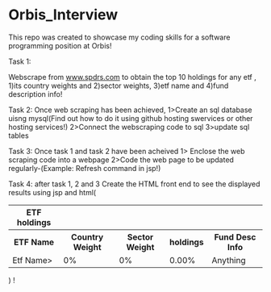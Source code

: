 # Orbis_Interview
This repo  was created to showcase my coding skills for a software programming position at Orbis!


Task 1:

Webscrape from www.spdrs.com to obtain the top 10 holdings for any etf ,
1)its country weights and 
2)sector weights,
3)etf name and
4)fund description info!


Task 2:
Once web scraping has been achieved, 
1>Create an sql database uisng mysql(Find out how to do it using github 
hosting swervices or other hosting services!)
2>Connect the webscraping code to sql 
3>update sql tables

Task 3:
Once task 1 and task 2 have been acheived
1> Enclose the web scraping code into a webpage
2>Code the web page to be updated regularly-(Example: Refresh command in jsp!)

Task 4:
after task 1, 2 and 3
Create the HTML front end to see the displayed results using 
jsp and html(<html>
<table><th>ETF holdings</th>
  <tr><th>ETF Name</th><th>Country Weight</th><th>Sector Weight</th><th>holdings</th><th>Fund Desc Info</th></tr>
  <tr><td>Etf Name></td><td>0%</td><td>0%</td><td>0.00%</td><td>Anything</td></tr>
  
</table></html>) !

